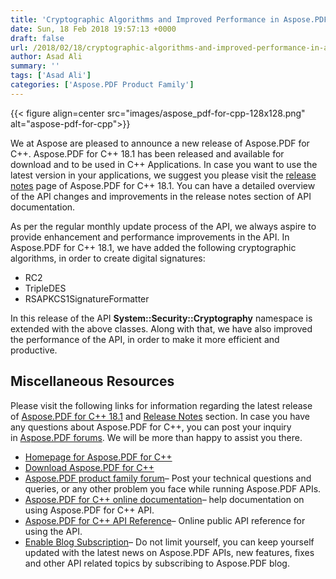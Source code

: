 ```yaml
---
title: 'Cryptographic Algorithms and Improved Performance in Aspose.PDF for C++'
date: Sun, 18 Feb 2018 19:57:13 +0000
draft: false
url: /2018/02/18/cryptographic-algorithms-and-improved-performance-in-aspose.pdf-for-c/
author: Asad Ali
summary: ''
tags: ['Asad Ali']
categories: ['Aspose.PDF Product Family']
---
```




{{< figure align=center src="images/aspose_pdf-for-cpp-128x128.png" alt="aspose-pdf-for-cpp">}}


We at Aspose are pleased to announce a new release of Aspose.PDF for C++. Aspose.PDF for C++ 18.1 has been released and available for download and to be used in C++ Applications. In case you want to use the latest version in your applications, we suggest you please visit the [release notes][1] page of Aspose.PDF for C++ 18.1. You can have a detailed overview of the API changes and improvements in the release notes section of API documentation.

As per the regular monthly update process of the API, we always aspire to provide enhancement and performance improvements in the API. In Aspose.PDF for C++ 18.1, we have added the following cryptographic algorithms, in order to create digital signatures:

*   RC2
*   TripleDES
*   RSAPKCS1SignatureFormatter

In this release of the API **System::Security::Cryptography** namespace is extended with the above classes. Along with that, we have also improved the performance of the API, in order to make it more efficient and productive.

## Miscellaneous Resources

Please visit the following links for information regarding the latest release of [Aspose.PDF for C++ 18.1][2] and [Release Notes][3] section. In case you have any questions about Aspose.PDF for C++, you can post your inquiry in [Aspose.PDF forums][4]. We will be more than happy to assist you there.

*   [Homepage for Aspose.PDF for C++][5]
*   [Download Aspose.PDF for C++][6]
*   [Aspose.PDF product family forum][7]– Post your technical questions and queries, or any other problem you face while running Aspose.PDF APIs.
*   [Aspose.PDF for C++ online documentation][8]– help documentation on using Aspose.PDF for C++ API.
*   [Aspose.PDF for C++ API Reference][9]– Online public API reference for using the API.
*   [Enable Blog Subscription][10]– Do not limit yourself, you can keep yourself updated with the latest news on Aspose.PDF APIs, new features, fixes and other API related topics by subscribing to Aspose.PDF blog.




[1]: https://docs.aspose.com/display/pdfcpp/Aspose.PDF+for+CPP+18.1+Release+Notes
[2]: https://downloads.aspose.com/pdf/cpp/new-releases/aspose.pdf-for-c---18.1/
[3]: https://docs.aspose.com/display/pdfcpp/Aspose.PDF+for+CPP+18.1+Release+Notes
[4]: https://forum.aspose.com/c/pdf
[5]: https://products.aspose.com/pdf/cpp
[6]: https://downloads.aspose.com/pdf/cpp
[7]: https://forum.aspose.com/c/pdf
[8]: https://docs.aspose.com/display/pdfcpp/Home
[9]: https://apireference.aspose.com/cpp/pdf
[10]: https://blog.aspose.com/category/aspose-products/aspose-pdf-product-family/




